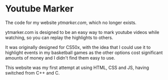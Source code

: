# Youtube Marker
The code for my website _ytmarker.com_, which no longer exists.

ytmarker.com is designed to be an easy way to mark youtube videos while watching, so you can replay the highlights to others.

It was originally designed for CS50x, with the idea that I could use it to highlight events in my basketball games as the other options
cost significant amounts of money and I didn't find them easy to use.

This website was my first attempt at using HTML, CSS and JS, having switched from C++ and C.

